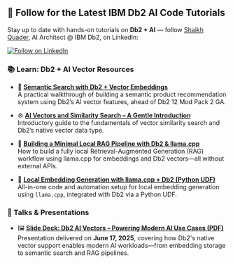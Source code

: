 ## 📘 Follow for the Latest IBM Db2 AI Code Tutorials

Stay up to date with hands-on tutorials on **Db2 + AI** — follow [Shaikh Quader](https://www.linkedin.com/in/shaikhquader/), AI Architect @ IBM Db2, on LinkedIn:

<a href="https://www.linkedin.com/comm/mynetwork/discovery-see-all?usecase=PEOPLE_FOLLOWS&followMember=shaikhquader" target="_blank">
  <img src="https://img.shields.io/badge/Follow%20on-LinkedIn-0A66C2?style=for-the-badge&logo=linkedin&logoColor=white" alt="Follow on LinkedIn">
</a>

### 📚 Learn: Db2 + AI Vector Resources

- 📘 **[Semantic Search with Db2 + Vector Embeddings](https://community.ibm.com/community/user/blogs/shaikh-quader/2025/05/13/bring-ai-powered-search-to-your-db2-data-with-vectors)**  
  A practical walkthrough of building a semantic product recommendation system using Db2’s AI vector features, ahead of Db2 12 Mod Pack 2 GA.

- ⚙️ **[AI Vectors and Similarity Search – A Gentle Introduction](https://www.idug.org/news/ai-vectors-and-similarity-search---a-gentle-introduction)**  
  Introductory guide to the fundamentals of vector similarity search and Db2’s native vector data type.

- 🧰 **[Building a Minimal Local RAG Pipeline with Db2 & llama.cpp](https://www.linkedin.com/posts/shaikhquader_ibm-db2-rag-activity-7336189522830872577-zbD4)**  
  How to build a fully local Retrieval-Augmented Generation (RAG) workflow using llama.cpp for embeddings and Db2 vectors—all without external APIs.

- 📄 **[Local Embedding Generation with llama.cpp + Db2 (Python UDF)](https://github.com/IBM/db2-samples/tree/master/ai-vectors/embedding)**  
  All-in-one code and automation setup for local embedding generation using `llama.cpp`, integrated with Db2 via a Python UDF.

### 🎤 Talks & Presentations

- 🖼️ **[Slide Deck: Db2 AI Vectors – Powering Modern AI Use Cases (PDF)](https://github.com/shaikhq/db2ai/raw/main/AI%20Vectors%20-%20Shaikh%20Quader.pdf)**  
  Presentation delivered on **June 17, 2025**, covering how Db2's native vector support enables modern AI workloads—from embedding storage to semantic search and RAG pipelines.
